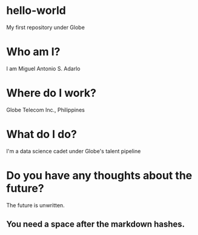 # hello-world
My first repository under Globe

# Who am I?
I am Miguel Antonio S. Adarlo

# Where do I work?
Globe Telecom Inc., Philippines

# What do I do?
I'm a data science cadet under Globe's talent pipeline

# Do you have any thoughts about the future?
The future is unwritten.

## You need a space after the markdown hashes.
